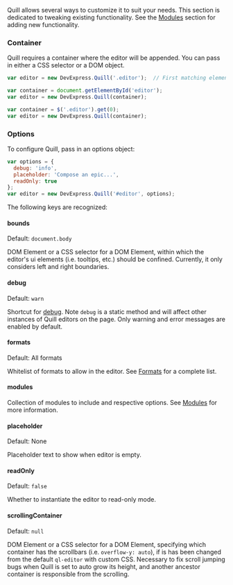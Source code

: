 Quill allows several ways to customize it to suit your needs. This section is dedicated to tweaking existing functionality. See the [Modules](./modules.md) section for adding new functionality.


### Container

Quill requires a container where the editor will be appended. You can pass in either a CSS selector or a DOM object.

```javascript
var editor = new DevExpress.Quill('.editor');  // First matching element will be used
```

```javascript
var container = document.getElementById('editor');
var editor = new DevExpress.Quill(container);
```

```javascript
var container = $('.editor').get(0);
var editor = new DevExpress.Quill(container);
```

### Options

To configure Quill, pass in an options object:

```javascript
var options = {
  debug: 'info',
  placeholder: 'Compose an epic...',
  readOnly: true
};
var editor = new DevExpress.Quill('#editor', options);
```

The following keys are recognized:

#### bounds

Default: `document.body`

DOM Element or a CSS selector for a DOM Element, within which the editor's ui elements (i.e. tooltips, etc.) should be confined. Currently, it only considers left and right boundaries.

#### debug

Default: `warn`

Shortcut for [debug](api.md). Note `debug` is a static method and will affect other instances of Quill editors on the page. Only warning and error messages are enabled by default.

#### formats

Default: All formats

Whitelist of formats to allow in the editor. See [Formats](formats.md) for a complete list.

#### modules

Collection of modules to include and respective options. See [Modules](modules.md) for more information.

#### placeholder

Default: None

Placeholder text to show when editor is empty.

#### readOnly

Default: `false`

Whether to instantiate the editor to read-only mode.

#### scrollingContainer

Default: `null`

DOM Element or a CSS selector for a DOM Element, specifying which container has the scrollbars (i.e. `overflow-y: auto`), if is has been changed from the default `ql-editor` with custom CSS. Necessary to fix scroll jumping bugs when Quill is set to auto grow its height, and another ancestor container is responsible from the scrolling.
